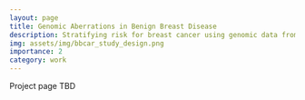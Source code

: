 ```yaml
---
layout: page
title: Genomic Aberrations in Benign Breast Disease
description: Stratifying risk for breast cancer using genomic data from benign breast biopsies
img: assets/img/bbcar_study_design.png
importance: 2
category: work
---
```


Project page TBD

